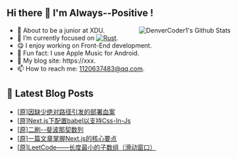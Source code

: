 ## Hi there 👋 I'm Always--Positive !
<div>
  <img alt="DenverCoder1's Github Stats" src="https://denvercoder1-github-readme-stats.vercel.app/api?username=qq1120637483&show_icons=true&count_private=true&theme=react&hide_border=true&hide_title=true&bg_color=1F222E&title_color=F85D7F&icon_color=F8D866" align= "right" />

- 🎒 About to be a junior at XDU. 
- 🔬 I’m currently focused on [![Rust](https://img.shields.io/badge/Rust-000000?logo=rust)](https://). 
- 😋 I enjoy working on Front-End development.
- 🎵 Fun fact: I use Apple Music for Android.
- 📝 My blog site: https://xxx.
- 📫 How to reach me:  1120637483@qq.com.
</div>  


## 📕 Latest Blog Posts

<!-- BLOG-POST-LIST:START -->
- [[原]因缺少绝对路径引发的部署血案](https://blog.csdn.net/sinat_41696687/article/details/120364089)
- [[原]Next.js下配置babel以支持Css-In-Js](https://blog.csdn.net/sinat_41696687/article/details/120330480)
- [[原]二刷--斐波那契数列](https://blog.csdn.net/sinat_41696687/article/details/120323497)
- [[原]一篇文章掌握Next.js的核心要点](https://blog.csdn.net/sinat_41696687/article/details/120312449)
- [[原]LeetCode——长度最小的子数组（滑动窗口）](https://blog.csdn.net/sinat_41696687/article/details/120280922)
<!-- BLOG-POST-LIST:END -->









